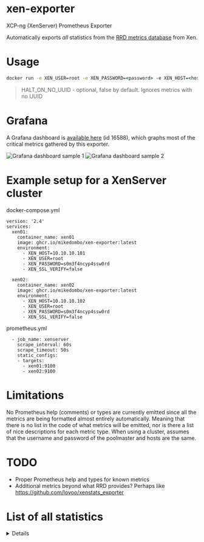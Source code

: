 # xen-exporter
 XCP-ng (XenServer) Prometheus Exporter

Automatically exports _all_ statistics from the [RRD metrics database](https://xapi-project.github.io/xen-api/metrics.html) from Xen.

# Usage

```cmd
docker run -e XEN_USER=root -e XEN_PASSWORD=<password> -e XEN_HOST=<host> -e XEN_SSL_VERIFY=true -p 9100:9100 --rm ghcr.io/mikedombo/xen-exporter:latest
```

> HALT_ON_NO_UUID - optional, false by default. Ignores metrics with no UUID

# Grafana
A Grafana dashboard is [available here](https://grafana.com/grafana/dashboards/16588) (id 16588), which graphs most of the critical metrics
gathered by this exporter.

![Grafana dashboard sample 1](https://grafana.com/api/dashboards/16588/images/12479/image)
![Grafana dashboard sample 2](https://grafana.com/api/dashboards/16588/images/12482/image)



# Example setup for a XenServer cluster

docker-compose.yml

```
version: '2.4'
services:
  xen01:
    container_name: xen01
    image: ghcr.io/mikedombo/xen-exporter:latest
    environment:
      - XEN_HOST=10.10.10.101
      - XEN_USER=root
      - XEN_PASSWORD=s0m3f4ncyp4ssw0rd
      - XEN_SSL_VERIFY=false

  xen02:
    container_name: xen02
    image: ghcr.io/mikedombo/xen-exporter:latest
    environment:
      - XEN_HOST=10.10.10.102
      - XEN_USER=root
      - XEN_PASSWORD=s0m3f4ncyp4ssw0rd
      - XEN_SSL_VERIFY=false
```

prometheus.yml

```
  - job_name: xenserver
    scrape_interval: 60s
    scrape_timeout: 50s
    static_configs:
    - targets:
      - xen01:9100
      - xen02:9100
```

# Limitations

No Prometheus help (comments) or types are currently emitted since all the metrics are being formatted almost entirely automatically.
Meaning that there is no list in the code of what metrics will be emitted, nor is there a list of nice descriptions for each metric type.
When using a cluster, assumes that the username and password of the poolmaster and hosts are the same.

# TODO
- Proper Prometheus help and types for known metrics
- Additional metrics beyond what RRD provides? Perhaps like https://github.com/lovoo/xenstats_exporter
# List of all statistics
<details>

- xen_host_avgqu_sz
- xen_host_cpu
- xen_host_cpu_avg
- xen_host_cpu_avg_freq
- xen_host_cpu_c0
- xen_host_cpu_c1
- xen_host_cpu_p0
- xen_host_cpu_p1
- xen_host_cpu_p2
- xen_host_inflight
- xen_host_io_throughput_read
- xen_host_io_throughput_total
- xen_host_io_throughput_write
- xen_host_iops_read
- xen_host_iops_total
- xen_host_iops_write
- xen_host_iowait
- xen_host_latency
- xen_host_loadavg
- xen_host_memory_free_kib
- xen_host_memory_reclaimed
- xen_host_memory_reclaimed_max
- xen_host_memory_total_kib
- xen_host_pif_rx
- xen_host_pif_tx
- xen_host_pool_session_count
- xen_host_pool_task_count
- xen_host_read
- xen_host_read_latency
- xen_host_sr_cache_hits
- xen_host_sr_cache_misses
- xen_host_sr_cache_size
- xen_host_tapdisks_in_low_memory_mode
- xen_host_write
- xen_host_write_latency
- xen_host_xapi_allocation_kib
- xen_host_xapi_free_memory_kib
- xen_host_xapi_live_memory_kib
- xen_host_xapi_memory_usage_kib
- xen_host_xapi_open_fds
- xen_vm_cpu
- xen_vm_memory
- xen_vm_memory_internal_free
- xen_vm_memory_target
- xen_vm_vbd_avgqu_sz
- xen_vm_vbd_inflight
- xen_vm_vbd_io_throughput_read
- xen_vm_vbd_io_throughput_total
- xen_vm_vbd_io_throughput_write
- xen_vm_vbd_iops_read
- xen_vm_vbd_iops_total
- xen_vm_vbd_iops_write
- xen_vm_vbd_iowait
- xen_vm_vbd_latency
- xen_vm_vbd_read
- xen_vm_vbd_read_latency
- xen_vm_vbd_write
- xen_vm_vbd_write_latency
- xen_vm_vif_rx
- xen_vm_vif_tx
- xen_collector_duration_seconds
</details>
